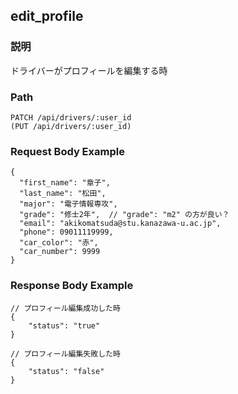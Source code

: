 ## edit_profile

### 説明
ドライバーがプロフィールを編集する時

### Path
```
PATCH /api/drivers/:user_id
(PUT /api/drivers/:user_id)
```

### Request Body Example
```
{
  "first_name": "章子",
  "last_name": "松田",
  "major": "電子情報専攻",
  "grade": "修士2年",  // "grade": "m2" の方が良い？
  "email": "akikomatsuda@stu.kanazawa-u.ac.jp",
  "phone": 09011119999,
  "car_color": "赤",
  "car_number": 9999
}
```

### Response Body Example
```
// プロフィール編集成功した時
{
    "status": "true"
}

// プロフィール編集失敗した時
{
    "status": "false"
}
```
